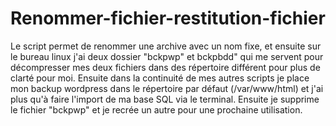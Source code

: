 # Renommer-fichier-restitution-fichier
Le script permet de renommer une archive avec un nom fixe, et ensuite sur le bureau linux j'ai deux dossier "bckpwp" et bckpbdd" qui me servent pour décompresser 
mes deux fichiers dans des répertoire différent pour plus de clarté pour moi. Ensuite dans la continuité de mes autres scripts je place mon backup wordpress 
dans le répertoire par défaut (/var/www/html) et j'ai plus qu'à faire l'import de ma base SQL via le terminal. Ensuite je supprime le fichier "bckpwp" et je 
recrée un autre pour une prochaine utilisation. 
